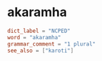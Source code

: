 # akaramha

``` toml
dict_label = "NCPED"
word = "akaramha"
grammar_comment = "1 plural"
see_also = ["karoti"]
```

